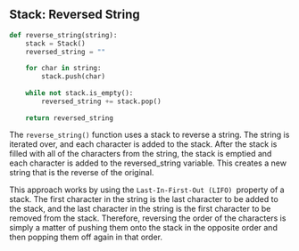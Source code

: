 ## Stack: Reversed String
```python
def reverse_string(string):
    stack = Stack()
    reversed_string = ""
 
    for char in string:
        stack.push(char)
 
    while not stack.is_empty():
        reversed_string += stack.pop()
 
    return reversed_string
```
The `reverse_string()` function uses a stack to reverse a string. The string is iterated over, and each character is added to the stack. After the stack is filled with all of the characters from the string, the stack is emptied and each character is added to the reversed_string variable. This creates a new string that is the reverse of the original.

This approach works by using the `Last-In-First-Out (LIFO) `property of a stack. The first character in the string is the last character to be added to the stack, and the last character in the string is the first character to be removed from the stack. Therefore, reversing the order of the characters is simply a matter of pushing them onto the stack in the opposite order and then popping them off again in that order.
